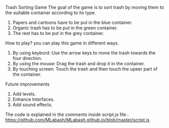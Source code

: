 Trash Sorting Game
The goal of the game is to sort trash by moving them to the suitable 
 container according to its type.
1. Papers and cartoons have to be put in the blue container.
2. Organic trash has to be put in the green container.
3. The rest has to be put in the grey container.

How to play?
you can play this game in different ways.
1. By using keybord: Use the arrow keys to move the trash towards the four direction.
2. By using the mouse: Drag the trash and drop it in the container.
3. By touching screen: Touch the trash and then touch the upeer part of the container.

Future improvements
1. Add levels.
2. Enhance Interfaces.
3. Add sound effects.

The code is explained in the comments inside script.js file : https://github.com/MLabash/MLabash.github.io/blob/master/script.js 
